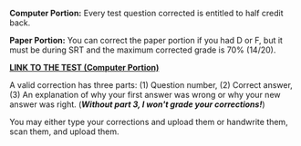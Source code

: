 **Computer Portion:** Every test question corrected is entitled to half credit back.  
  
**Paper Portion:** You can correct the paper portion if you had D or F, but it must be during SRT and the maximum corrected grade is 70% (14/20).  
  
**[LINK TO THE TEST (Computer Portion)](https://avon.schoology.com/course/2624603229/assessments/4709630386)**  
  
A valid correction has three parts: (1) Question number, (2) Correct answer, (3) An explanation of why your first answer was wrong or why your new answer was right. (_**Without part 3, I won't grade your corrections!**_)  
  
You may either type your corrections and upload them or handwrite them, scan them, and upload them.
<!--stackedit_data:
eyJoaXN0b3J5IjpbLTEzNTAxNjQ3MzMsNzMwOTk4MTE2XX0=
-->